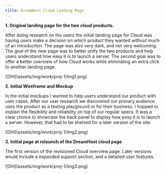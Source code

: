 ```yaml
---
title: DreamHost Cloud Landing Page
---
```

<p><strong>1. Original landing page for the two cloud products.</strong></p>
<p>After doing research on the users the initial landing page for Cloud was having users make a decision on which product they wanted without much of an introduction.  The page was also very dark, and not very welcoming. The goal of the new page was to better unify the two products and help users understand how easy it is to launch a server.  The second goal was to offer a better overview of how Cloud works while eliminating an extra click to another landing page.</p>
![DH](assets/img/work/proj-1/img1.png)
<p><strong>2. Initial Wireframe and Mockup</strong></p>
<p>In the initial mockups I wanted to help users understand our product with user cases. After our user research we discovered our primary audience uses the product as a testing playground or for their business.  I hopped to explain the flexibility and reliability on top of our regular specs. It was a clear choice to showcase the back panel to display how easy it is to launch a server. However, that had to be shelved for a later version of the site.</p>
![DH](assets/img/work/proj-1/img2.png)
<p><strong>3. Initial page at relaunch of the DreamHost cloud page</strong></p>
<p>The first version of the revisioned Cloud overview page.  Later versions would include a expanded support section, and a detailed user features.</p>
![DH](assets/img/work/proj-1/img3.png)